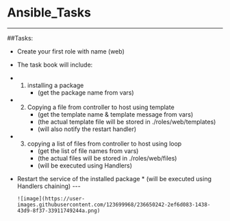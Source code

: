 # Ansible_Tasks
---
##Tasks:
* Create your first role with name (web)
* The task book will include:
* 1. installing a package
      * (get the package name from vars)
* 2. Copying a file from controller to host using template
      * (get the template name & template message from vars)
      * (the actual template file will be stored in ./roles/web/templates)
      * (will also notify the restart handler)
* 3. copying a list of files from controller to host using loop
      * (get the list of file names from vars)
      * (the actual files will be stored in ./roles/web/files)
      * (will be executed using Handlers)
* Restart the service of the installed package
      * (will be executed using Handlers chaining)
      ---
      
      ![image](https://user-images.githubusercontent.com/123699968/236650242-2ef6d083-1438-43d9-8f37-33911749244a.png)
